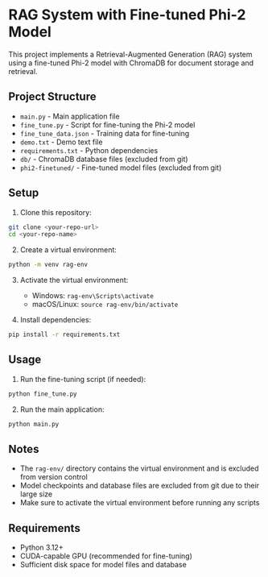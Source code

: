 # RAG System with Fine-tuned Phi-2 Model

This project implements a Retrieval-Augmented Generation (RAG) system using a fine-tuned Phi-2 model with ChromaDB for document storage and retrieval.

## Project Structure

- `main.py` - Main application file
- `fine_tune.py` - Script for fine-tuning the Phi-2 model
- `fine_tune_data.json` - Training data for fine-tuning
- `demo.txt` - Demo text file
- `requirements.txt` - Python dependencies
- `db/` - ChromaDB database files (excluded from git)
- `phi2-finetuned/` - Fine-tuned model files (excluded from git)

## Setup

1. Clone this repository:
```bash
git clone <your-repo-url>
cd <your-repo-name>
```

2. Create a virtual environment:
```bash
python -m venv rag-env
```

3. Activate the virtual environment:
   - Windows: `rag-env\Scripts\activate`
   - macOS/Linux: `source rag-env/bin/activate`

4. Install dependencies:
```bash
pip install -r requirements.txt
```

## Usage

1. Run the fine-tuning script (if needed):
```bash
python fine_tune.py
```

2. Run the main application:
```bash
python main.py
```

## Notes

- The `rag-env/` directory contains the virtual environment and is excluded from version control
- Model checkpoints and database files are excluded from git due to their large size
- Make sure to activate the virtual environment before running any scripts

## Requirements

- Python 3.12+
- CUDA-capable GPU (recommended for fine-tuning)
- Sufficient disk space for model files and database
